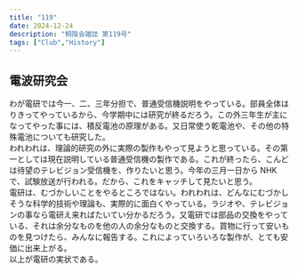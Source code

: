 ```yaml
---
title: "119"
date: 2024-12-24
description: "桐陰会雑誌 第119号"
tags: ["Club","History"]
---
```


## 電波研究会

わが電研では今一、二、三年分担で、普通受信機説明をやっている。部員全体はりきってやっているから、今学期中には研究が終るだろう。この外三年生が主になってやった事には、積反電池の原理がある。又日常使う乾電池や、その他の特殊電池についても研究した。<br>
われわれは、理論的研究の外に実際の製作もやって見ようと思っている。その第一としては現在説明している普通受信機の製作である。これが終ったら、こんどは待望のテレビジョン受信機を、作りたいと思う。今年の三月一日から NHK で、試験放送が行われる。だから、これをキャッチして見たいと思う。<br>
電研は、むづかしいことをやるところではない。われわれは、どんなにむづかしそうな科学的技術や理論も、実際的に面白くやっている。ラジオや、テレビジョンの事なら電研え来ればたいてい分かるだろう。又電研では部品の交換をやっている、それは余分なものを他の人の余分なものと交換する。買物に行って安いものを見つけたら、みんなに報告する。これによっていろいろな製作が、とても安価に出来上がる。<br>
以上が電研の実状である。